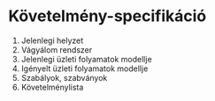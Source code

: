 # Követelmény-specifikáció

1. Jelenlegi helyzet
1. Vágyálom rendszer
1. Jelenlegi üzleti folyamatok modellje
1. Igényelt üzleti folyamatok modellje
1. Szabályok, szabványok
1. Követelménylista



